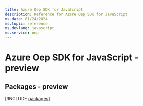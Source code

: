 ```yaml
---
title: Azure Oep SDK for JavaScript
description: Reference for Azure Oep SDK for JavaScript
ms.date: 01/24/2024
ms.topic: reference
ms.devlang: javascript
ms.service: oep
---
```

# Azure Oep SDK for JavaScript - preview
## Packages - preview
[!INCLUDE [packages](oep-index.md)]